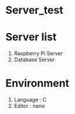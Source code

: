 # Server_test

# Server list
1. Raspberry Pi Server
2. Database Server

# Environment
1. Language : C
2. Editor : nano
